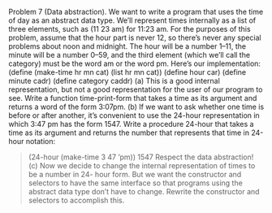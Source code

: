 Problem 7 (Data abstraction).
We want to write a program that uses the time of day as an abstract data type. We’ll
represent times internally as a list of three elements, such as (11 23 am) for 11:23 am. For
the purposes of this problem, assume that the hour part is never 12, so there’s never any
special problems about noon and midnight. The hour will be a number 1–11, the minute
will be a number 0–59, and the third element (which we’ll call the category) must be the
word am or the word pm. Here’s our implementation:
(define (make-time hr mn cat) (list hr mn cat))
(define hour car)
(define minute cadr)
(define category caddr)
(a) This is a good internal representation, but not a good representation for the user of
our program to see. Write a function time-print-form that takes a time as its argument
and returns a word of the form 3:07pm.
(b) If we want to ask whether one time is before or after another, it’s convenient to use the
24-hour representation in which 3:47 pm has the form 1547. Write a procedure 24-hour
that takes a time as its argument and returns the number that represents that time in
24-hour notation:
> (24-hour (make-time 3 47 ’pm))
1547
Respect the data abstraction!
(c) Now we decide to change the internal representation of times to be a number in 24-
hour form. But we want the constructor and selectors to have the same interface so that
programs using the abstract data type don’t have to change. Rewrite the constructor and
selectors to accomplish this.